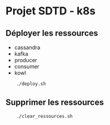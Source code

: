 # Projet SDTD - k8s


## Déployer les ressources

- cassandra
- kafka
- producer
- consumer
- kowl

```bash
    ./deploy.sh
```

## Supprimer les ressources

```bash
    ./clear_ressources.sh
```